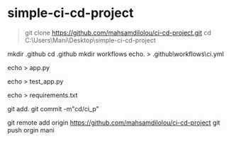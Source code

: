 # simple-ci-cd-project
>git clone https://github.com/mahsamdilolou/ci-cd-project.git
cd C:\Users\Mani\Desktop\simple-ci-cd-project

mkdir .github
cd .github
mkdir workflows
echo. > .github\workflows\ci.yml

echo > app.py

echo > test_app.py

echo > requirements.txt


git add. 
git commit -m"cd/ci_p"

git remote add origin https://github.com/mahsamdilolou/ci-cd-project
git push orgin mani

